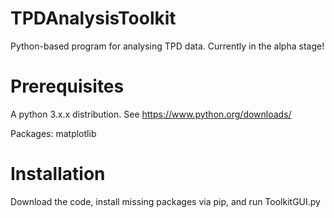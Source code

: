 # TPDAnalysisToolkit
Python-based program for analysing TPD data. Currently in the alpha stage!

# Prerequisites
A python 3.x.x distribution. See https://www.python.org/downloads/

Packages:
matplotlib

# Installation
Download the code, install missing packages via pip, and run ToolkitGUI.py
